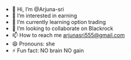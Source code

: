 - 👋 Hi, I’m @Arjuna-sri
- 👀 I’m interested in earning
- 🌱 I’m currently learning option trading
- 💞️ I’m looking to collaborate on Blackrock
- 📫 How to reach me arjunasri555@gmail.com
- 😄 Pronouns: she
- ⚡ Fun fact: NO brain NO gain

<!---
Arjuna-sri/Arjuna-sri is a ✨ special ✨ repository because its `README.md` (this file) appears on your GitHub profile.
You can click the Preview link to take a look at your changes.
--->
